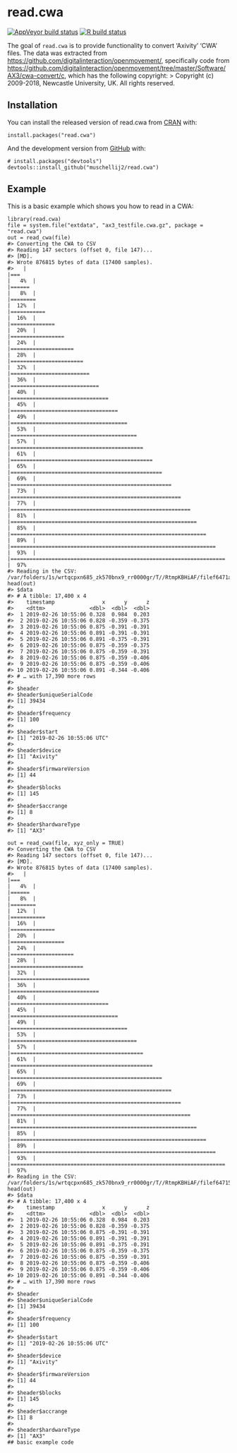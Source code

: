
<!-- README.md is generated from README.Rmd. Please edit that file -->

read.cwa
========

<!-- badges: start -->

[![AppVeyor build
status](https://ci.appveyor.com/api/projects/status/github/muschellij2/read-cwa?branch=master&svg=true)](https://ci.appveyor.com/project/muschellij2/read-cwa)
[![R build
status](https://github.com/muschellij2/read.cwa/workflows/R-CMD-check/badge.svg)](https://github.com/muschellij2/read.cwa/actions)
<!-- badges: end -->

The goal of `read.cwa` is to provide functionality to convert ‘Axivity’
‘CWA’ files. The data was extracted from
<a href="https://github.com/digitalinteraction/openmovement/" class="uri">https://github.com/digitalinteraction/openmovement/</a>,
specifically code from
<a href="https://github.com/digitalinteraction/openmovement/tree/master/Software/AX3/cwa-convert/c" class="uri">https://github.com/digitalinteraction/openmovement/tree/master/Software/AX3/cwa-convert/c</a>,
which has the following copyright: &gt; Copyright (c) 2009-2018,
Newcastle University, UK. All rights reserved.

Installation
------------

You can install the released version of read.cwa from
[CRAN](https://CRAN.R-project.org) with:

    install.packages("read.cwa")

And the development version from [GitHub](https://github.com/) with:

    # install.packages("devtools")
    devtools::install_github("muschellij2/read.cwa")

Example
-------

This is a basic example which shows you how to read in a CWA:

    library(read.cwa)
    file = system.file("extdata", "ax3_testfile.cwa.gz", package = "read.cwa")
    out = read_cwa(file)
    #> Converting the CWA to CSV
    #> Reading 147 sectors (offset 0, file 147)...
    #> [MD].
    #> Wrote 876815 bytes of data (17400 samples).
    #>   |                                                                              |===                                                                   |   4%  |                                                                              |======                                                                |   8%  |                                                                              |========                                                              |  12%  |                                                                              |===========                                                           |  16%  |                                                                              |==============                                                        |  20%  |                                                                              |=================                                                     |  24%  |                                                                              |====================                                                  |  28%  |                                                                              |=======================                                               |  32%  |                                                                              |=========================                                             |  36%  |                                                                              |============================                                          |  40%  |                                                                              |===============================                                       |  45%  |                                                                              |==================================                                    |  49%  |                                                                              |=====================================                                 |  53%  |                                                                              |========================================                              |  57%  |                                                                              |==========================================                            |  61%  |                                                                              |=============================================                         |  65%  |                                                                              |================================================                      |  69%  |                                                                              |===================================================                   |  73%  |                                                                              |======================================================                |  77%  |                                                                              |=========================================================             |  81%  |                                                                              |===========================================================           |  85%  |                                                                              |==============================================================        |  89%  |                                                                              |=================================================================     |  93%  |                                                                              |====================================================================  |  97%
    #> Reading in the CSV: /var/folders/1s/wrtqcpxn685_zk570bnx9_rr0000gr/T//RtmpKBHiAF/filef6471a7d36e4.csv
    head(out)
    #> $data
    #> # A tibble: 17,400 x 4
    #>    timestamp               x      y      z
    #>    <dttm>              <dbl>  <dbl>  <dbl>
    #>  1 2019-02-26 10:55:06 0.328  0.984  0.203
    #>  2 2019-02-26 10:55:06 0.828 -0.359 -0.375
    #>  3 2019-02-26 10:55:06 0.875 -0.391 -0.391
    #>  4 2019-02-26 10:55:06 0.891 -0.391 -0.391
    #>  5 2019-02-26 10:55:06 0.891 -0.375 -0.391
    #>  6 2019-02-26 10:55:06 0.875 -0.359 -0.375
    #>  7 2019-02-26 10:55:06 0.875 -0.359 -0.391
    #>  8 2019-02-26 10:55:06 0.875 -0.359 -0.406
    #>  9 2019-02-26 10:55:06 0.875 -0.359 -0.406
    #> 10 2019-02-26 10:55:06 0.891 -0.344 -0.406
    #> # … with 17,390 more rows
    #> 
    #> $header
    #> $header$uniqueSerialCode
    #> [1] 39434
    #> 
    #> $header$frequency
    #> [1] 100
    #> 
    #> $header$start
    #> [1] "2019-02-26 10:55:06 UTC"
    #> 
    #> $header$device
    #> [1] "Axivity"
    #> 
    #> $header$firmwareVersion
    #> [1] 44
    #> 
    #> $header$blocks
    #> [1] 145
    #> 
    #> $header$accrange
    #> [1] 8
    #> 
    #> $header$hardwareType
    #> [1] "AX3"

    out = read_cwa(file, xyz_only = TRUE)
    #> Converting the CWA to CSV
    #> Reading 147 sectors (offset 0, file 147)...
    #> [MD].
    #> Wrote 876815 bytes of data (17400 samples).
    #>   |                                                                              |===                                                                   |   4%  |                                                                              |======                                                                |   8%  |                                                                              |========                                                              |  12%  |                                                                              |===========                                                           |  16%  |                                                                              |==============                                                        |  20%  |                                                                              |=================                                                     |  24%  |                                                                              |====================                                                  |  28%  |                                                                              |=======================                                               |  32%  |                                                                              |=========================                                             |  36%  |                                                                              |============================                                          |  40%  |                                                                              |===============================                                       |  45%  |                                                                              |==================================                                    |  49%  |                                                                              |=====================================                                 |  53%  |                                                                              |========================================                              |  57%  |                                                                              |==========================================                            |  61%  |                                                                              |=============================================                         |  65%  |                                                                              |================================================                      |  69%  |                                                                              |===================================================                   |  73%  |                                                                              |======================================================                |  77%  |                                                                              |=========================================================             |  81%  |                                                                              |===========================================================           |  85%  |                                                                              |==============================================================        |  89%  |                                                                              |=================================================================     |  93%  |                                                                              |====================================================================  |  97%
    #> Reading in the CSV: /var/folders/1s/wrtqcpxn685_zk570bnx9_rr0000gr/T//RtmpKBHiAF/filef6471593aada.csv
    head(out)
    #> $data
    #> # A tibble: 17,400 x 4
    #>    timestamp               x      y      z
    #>    <dttm>              <dbl>  <dbl>  <dbl>
    #>  1 2019-02-26 10:55:06 0.328  0.984  0.203
    #>  2 2019-02-26 10:55:06 0.828 -0.359 -0.375
    #>  3 2019-02-26 10:55:06 0.875 -0.391 -0.391
    #>  4 2019-02-26 10:55:06 0.891 -0.391 -0.391
    #>  5 2019-02-26 10:55:06 0.891 -0.375 -0.391
    #>  6 2019-02-26 10:55:06 0.875 -0.359 -0.375
    #>  7 2019-02-26 10:55:06 0.875 -0.359 -0.391
    #>  8 2019-02-26 10:55:06 0.875 -0.359 -0.406
    #>  9 2019-02-26 10:55:06 0.875 -0.359 -0.406
    #> 10 2019-02-26 10:55:06 0.891 -0.344 -0.406
    #> # … with 17,390 more rows
    #> 
    #> $header
    #> $header$uniqueSerialCode
    #> [1] 39434
    #> 
    #> $header$frequency
    #> [1] 100
    #> 
    #> $header$start
    #> [1] "2019-02-26 10:55:06 UTC"
    #> 
    #> $header$device
    #> [1] "Axivity"
    #> 
    #> $header$firmwareVersion
    #> [1] 44
    #> 
    #> $header$blocks
    #> [1] 145
    #> 
    #> $header$accrange
    #> [1] 8
    #> 
    #> $header$hardwareType
    #> [1] "AX3"
    ## basic example code
